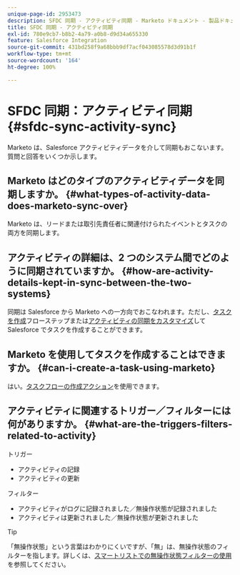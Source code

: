 ```yaml
---
unique-page-id: 2953473
description: SFDC 同期 - アクティビティ同期 - Marketo ドキュメント - 製品ドキュメント
title: SFDC 同期 - アクティビティ同期
exl-id: 780e9cb7-b8b2-4a79-a0b8-d9d34a655330
feature: Salesforce Integration
source-git-commit: 431bd258f9a68bbb9df7acf043085578d3d91b1f
workflow-type: tm+mt
source-wordcount: '164'
ht-degree: 100%

---
```


# SFDC 同期：アクティビティ同期 {#sfdc-sync-activity-sync}

Marketo は、Salesforce アクティビティデータを介して同期もおこないます。質問と回答をいくつか示します。

## Marketo はどのタイプのアクティビティデータを同期しますか。 {#what-types-of-activity-data-does-marketo-sync-over}

Marketo は、リードまたは取引先責任者に関連付けられたイベントとタスクの両方を同期します。

## アクティビティの詳細は、2 つのシステム間でどのように同期されていますか。 {#how-are-activity-details-kept-in-sync-between-the-two-systems}

同期は Salesforce から Marketo への一方向でおこなわれます。ただし、[タスクを作成](/help/marketo/product-docs/core-marketo-concepts/smart-campaigns/salesforce-flow-actions/create-task.md)フローステップまたは[アクティビティの同期をカスタマイズ](/help/marketo/product-docs/crm-sync/salesforce-sync/setup/optional-steps/customize-activities-sync.md)して Salesforce でタスクを作成することができます。

## Marketo を使用してタスクを作成することはできますか。 {#can-i-create-a-task-using-marketo}

はい。[タスクフローの作成アクション](/help/marketo/product-docs/core-marketo-concepts/smart-campaigns/salesforce-flow-actions/create-task.md)を使用できます。

## アクティビティに関連するトリガー／フィルターには何がありますか。 {#what-are-the-triggers-filters-related-to-activity}

トリガー

* アクティビティの記録
* アクティビティの更新

フィルター

* アクティビティがログに記録されました／無操作状態が記録されました
* アクティビティは更新されました／無操作状態が更新されました

>[!TIP]
>
>「無操作状態」という言葉はわかりにくいですが、「無」は、無操作状態のフィルターを指します。詳しくは、[スマートリストでの無操作状態フィルターの使用](/help/marketo/product-docs/core-marketo-concepts/smart-lists-and-static-lists/using-smart-lists/use-inactivity-filters-in-a-smart-list.md)を参照してください。
